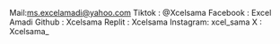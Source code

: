 Mail:ms.excelamadi@yahoo.com
Tiktok :  @Xcelsama
Facebook  : Excel Amadi
Github :  Xcelsama 
Replit : Xcelsama 
Instagram: xcel_sama 
X : Xcelsama_